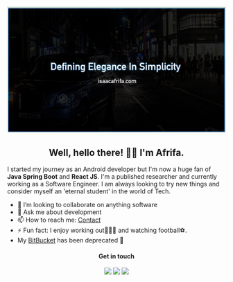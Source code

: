 ![Isaac Afrifa](./banner.jpeg)

<h2 align="center">Well, hello there! 👋🏾 I'm Afrifa. </h2>


I started my journey as an Android developer but I'm now a huge fan of **Java Spring Boot** and **React JS**. I'm a published researcher and currently working as a Software Engineer. I am always looking to try new things and consider myself an 'eternal student' in the world of Tech.


- 👯 I’m looking to collaborate on anything software 
- 💬 Ask me about development
- 📫 How to reach me: [Contact](https://www.isaacafrifa.com/contact) 
- ⚡ Fun fact: I enjoy working out🏋🏽‍♂️ and watching football⚽️.
-  My [BitBucket](https://bitbucket.org/mrblo) has been deprecated 🫣


<h4 align="center">Get in touch</h4>

<p align="center">
<a target="_blank" href="https://www.linkedin.com/in/isaacafrifa"><img src="https://img.shields.io/badge/-LinkedIn-0e76a8?style=for-the-badge&logo=LinkedIn"></a>
<a target="_blank" href="https://www.isaacafrifa.com/"><img src="https://img.shields.io/badge/-Portfolio-088F8F?style=for-the-badge&logo=Opsgenie"></a>
<a target="_blank" href="https://bitbucket.org/mrblo"><img src="https://img.shields.io/badge/-Bitbucket-145DA0?style=for-the-badge&logo=Bitbucket"></a>
</p>
